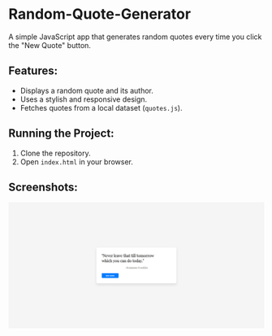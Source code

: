 # Random-Quote-Generator
A simple JavaScript app that generates random quotes every time you click the "New Quote" button.

## Features:
- Displays a random quote and its author.
- Uses a stylish and responsive design.
- Fetches quotes from a local dataset (`quotes.js`).

## Running the Project:
1. Clone the repository.
2. Open `index.html` in your browser.

## Screenshots:
![Screenshot](screenshot.png)
